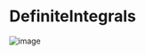 # DefiniteIntegrals
![image](https://github.com/Yehudit-Granot-Yalon/DefiniteIntegrals/assets/83513315/f3c6274a-f5a9-434c-ba4b-29d84c5e7616)
